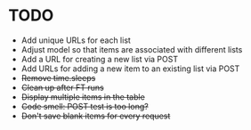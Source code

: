 # TODO

- Add unique URLs for each list
- Adjust model so that items are associated with different lists
- Add a URL for creating a new list via POST
- Add URLs for adding a new item to an existing list via POST
- ~~Remove time.sleeps~~
- ~~Clean up after FT runs~~
- ~~Display multiple items in the table~~
- ~~Code smell: POST test is too long?~~
- ~~Don't save blank items for every request~~